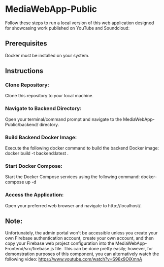 # MediaWebApp-Public
Follow these steps to run a local version of this web application designed for showcasing work published on YouTube and Soundcloud:


## Prerequisites
Docker must be installed on your system.


## Instructions
### Clone Repository:
Clone this repository to your local machine.


### Navigate to Backend Directory:
Open your terminal/command prompt and navigate to the MediaWebApp-Public/backend/ directory.


### Build Backend Docker Image:
Execute the following docker command to build the backend Docker image:
docker build -t backend:latest .


### Start Docker Compose:
Start the Docker Compose services using the following command:
docker-compose up -d


### Access the Application:
Open your preferred web browser and navigate to http://localhost/.

## Note:
Unfortunately, the admin portal won't be accessible unless you create your own Firebase authentication account, create your own account, and then copy your Firebase web project configuration into the MediaWebApp-Frontend/src/firebase.js file. This can be done pretty easily; however, for demonstration purposes of this component, you can alternatively watch the following video: https://www.youtube.com/watch?v=S98x9OiXmnA
